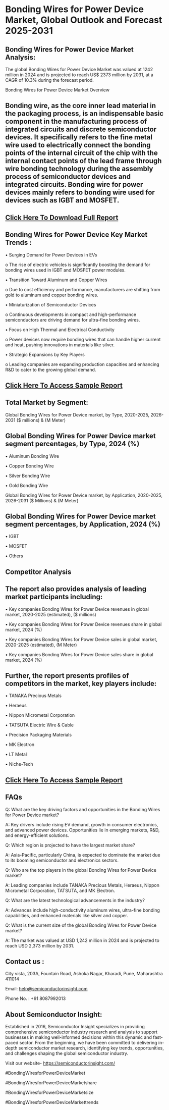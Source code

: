 Bonding Wires for Power Device Market, Global Outlook and Forecast 2025-2031
=
Bonding Wires for Power Device Market Analysis:
-
The global Bonding Wires for Power Device Market was valued at 1242 million in 2024 and is projected to reach US$ 2373 million by 2031, at a CAGR of 10.3% during the forecast period.

Bonding Wires for Power Device Market Overview

Bonding wire, as the core inner lead material in the packaging process, is an indispensable basic component in the manufacturing process of integrated circuits and discrete semiconductor devices. It specifically refers to the fine metal wire used to electrically connect the bonding points of the internal circuit of the chip with the internal contact points of the lead frame through wire bonding technology during the assembly process of semiconductor devices and integrated circuits. Bonding wire for power devices mainly refers to bonding wire used for devices such as IGBT and MOSFET.
-
[Click Here To Download Full Report](https://semiconductorinsight.com/report/bonding-wires-for-power-device-market/)
-
Bonding Wires for Power Device Key Market Trends  :
-
•	Surging Demand for Power Devices in EVs

o	The rise of electric vehicles is significantly boosting the demand for bonding wires used in IGBT and MOSFET power modules.

•	Transition Toward Aluminum and Copper Wires

o	Due to cost efficiency and performance, manufacturers are shifting from gold to aluminum and copper bonding wires.

•	Miniaturization of Semiconductor Devices

o	Continuous developments in compact and high-performance semiconductors are driving demand for ultra-fine bonding wires.

•	Focus on High Thermal and Electrical Conductivity

o	Power devices now require bonding wires that can handle higher current and heat, pushing innovations in materials like silver.

•	Strategic Expansions by Key Players

o	Leading companies are expanding production capacities and enhancing R&D to cater to the growing global demand.

[Click Here To Access Sample Report](https://semiconductorinsight.com/download-sample-report/?product_id=92945)
-
Total Market by Segment:
-
Global Bonding Wires for Power Device market, by Type, 2020-2025, 2026-2031 ($ millions) & (M Meter)

Global Bonding Wires for Power Device market segment percentages, by Type, 2024 (%)
-
•	Aluminum Bonding Wire

•	Copper Bonding Wire

•	Silver Bonding Wire

•	Gold Bonding Wire

Global Bonding Wires for Power Device market, by Application, 2020-2025, 2026-2031 ($ Millions) & (M Meter)

Global Bonding Wires for Power Device market segment percentages, by Application, 2024 (%)
-
•	IGBT

•	MOSFET

•	Others

Competitor Analysis
-
The report also provides analysis of leading market participants including:
-
•	Key companies Bonding Wires for Power Device revenues in global market, 2020-2025 (estimated), ($ millions)

•	Key companies Bonding Wires for Power Device revenues share in global market, 2024 (%)

•	Key companies Bonding Wires for Power Device sales in global market, 2020-2025 (estimated), (M Meter)

•	Key companies Bonding Wires for Power Device sales share in global market, 2024 (%)

Further, the report presents profiles of competitors in the market, key players include:
-
•	TANAKA Precious Metals

•	Heraeus

•	Nippon Micrometal Corporation

•	TATSUTA Electric Wire & Cable

•	Precision Packaging Materials

•	MK Electron

•	LT Metal

•	Niche-Tech

[Click Here To Access Sample Report](https://semiconductorinsight.com/download-sample-report/?product_id=92945)
-
FAQs
-
Q: What are the key driving factors and opportunities in the Bonding Wires for Power Device market?

A: Key drivers include rising EV demand, growth in consumer electronics, and advanced power devices. Opportunities lie in emerging markets, R&D, and energy-efficient solutions.

Q: Which region is projected to have the largest market share?

A: Asia-Pacific, particularly China, is expected to dominate the market due to its booming semiconductor and electronics sectors.

Q: Who are the top players in the global Bonding Wires for Power Device market?

A: Leading companies include TANAKA Precious Metals, Heraeus, Nippon Micrometal Corporation, TATSUTA, and MK Electron.

Q: What are the latest technological advancements in the industry?

A: Advances include high-conductivity aluminum wires, ultra-fine bonding capabilities, and enhanced materials like silver and copper.

Q: What is the current size of the global Bonding Wires for Power Device market?

A: The market was valued at USD 1,242 million in 2024 and is projected to reach USD 2,373 million by 2031.

Contact us : 
-
City vista, 203A, Fountain Road, Ashoka Nagar, Kharadi, Pune, Maharashtra 411014

Email: help@semiconductorinsight.com

Phone No. : +91 8087992013

About Semiconductor Insight:
-
Established in 2016, Semiconductor Insight specializes in providing comprehensive semiconductor industry research and analysis to support businesses in making well-informed decisions within this dynamic and fast-paced sector. From the beginning, we have been committed to delivering in-depth semiconductor market research, identifying key trends, opportunities, and challenges shaping the global semiconductor industry.

Visit our website- https://semiconductorinsight.com/

#BondingWiresforPowerDeviceMarket 

#BondingWiresforPowerDeviceMarketshare

#BondingWiresforPowerDeviceMarketsize

#BondingWiresforPowerDeviceMarkettrends 
 
 

